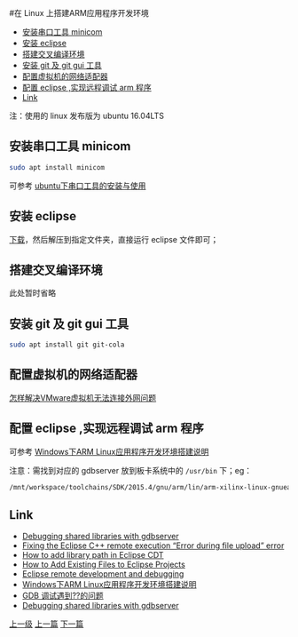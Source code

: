 #在 Linux 上搭建ARM应用程序开发环境


<!-- @import "[TOC]" {cmd="toc" depthFrom=1 depthTo=6 orderedList=false} -->

<!-- code_chunk_output -->

- [安装串口工具 minicom](#安装串口工具-minicom)
- [安装 eclipse](#安装-eclipse)
- [搭建交叉编译环境](#搭建交叉编译环境)
- [安装 git 及 git gui 工具](#安装-git-及-git-gui-工具)
- [配置虚拟机的网络适配器](#配置虚拟机的网络适配器)
- [配置 eclipse ,实现远程调试 arm 程序](#配置-eclipse-实现远程调试-arm-程序)
- [Link](#link)

<!-- /code_chunk_output -->


注：使用的 linux 发布版为 ubuntu 16.04LTS 

## 安装串口工具 minicom
```sh
sudo apt install minicom
```
可参考 [ubuntu下串口工具的安装与使用](https://blog.csdn.net/lzhitwh/article/details/80304579)

## 安装 eclipse
[下载](https://www.eclipse.org/cdt/)，然后解压到指定文件夹，直接运行 eclipse 文件即可；

## 搭建交叉编译环境
此处暂时省略


## 安装 git 及 git gui 工具
```sh
sudo apt install git git-cola
```

## 配置虚拟机的网络适配器
[怎样解决VMware虚拟机无法连接外网问题](https://blog.csdn.net/yang5726685/article/details/78566213)

## 配置 eclipse ,实现远程调试 arm 程序
可参考 [Windows下ARM Linux应用程序开发环境搭建说明](https://zhuanlan.zhihu.com/p/25463241)

注意：需找到对应的 gdbserver 放到板卡系统中的 `/usr/bin` 下；eg：
```sh 
/mnt/workspace/toolchains/SDK/2015.4/gnu/arm/lin/arm-xilinx-linux-gnueabi/libc/usr/bin/gdbserver
```


## Link 
* [Debugging shared libraries with gdbserver](https://stackoverflow.com/questions/8611194/debugging-shared-libraries-with-gdbserver)
* [Fixing the Eclipse C++ remote execution “Error during file upload” error](https://www.kevinhooke.com/2015/08/16/fixing-the-eclipse-c-remote-execution-error-during-file-upload-error/)
* [How to add library path in Eclipse CDT](https://codeyarns.com/tech/2013-09-22-how-to-add-library-path-in-eclipse-cdt.html)
* [How to Add Existing Files to Eclipse Projects](https://dzone.com/articles/how-add-existing-files-eclipse)
* [Eclipse remote development and debugging](https://www.96boards.org/blog/eclipse-remote-development-debugging/)
* [Windows下ARM Linux应用程序开发环境搭建说明](https://zhuanlan.zhihu.com/p/25463241)
* [GDB 调试遇到??的问题](https://www.cnblogs.com/jlmgary/p/6198307.html)
* [Debugging shared libraries with gdbserver](https://stackoverflow.com/questions/8611194/debugging-shared-libraries-with-gdbserver)
 
[上一级](README.md)
[上一篇](command.md)
[下一篇](createGitServer.md)
